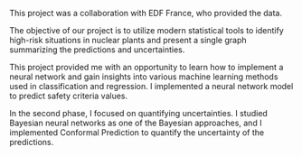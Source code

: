 This project was a collaboration with EDF France, who provided the data.

The objective of our project is to utilize modern statistical tools to identify high-risk situations in nuclear plants and present a single graph summarizing the predictions and uncertainties.

This project provided me with an opportunity to learn how to implement a neural network and gain insights into various machine learning methods used in classification and regression. I implemented a neural network model to predict safety criteria values.

In the second phase, I focused on quantifying uncertainties. I studied Bayesian neural networks as one of the Bayesian approaches, and I implemented Conformal Prediction to quantify the uncertainty of the predictions.

